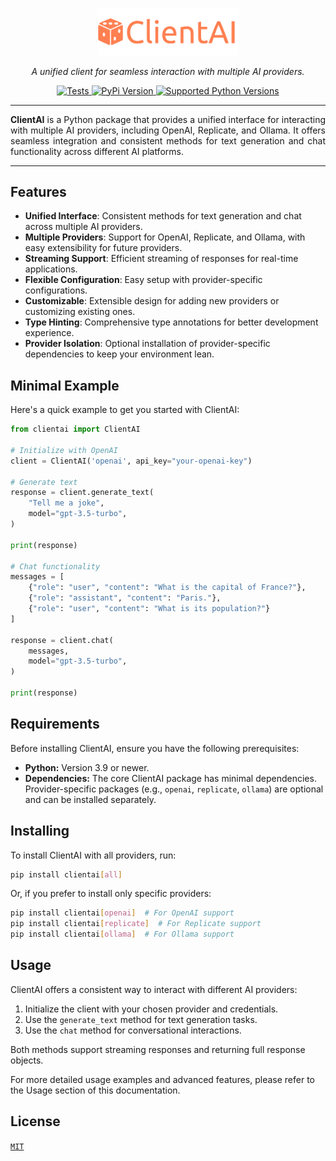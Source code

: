 <style>
    .md-typeset h1,
    .md-content__button {
        display: none;
    }
</style>

<p align="center">
  <a href="https://github.com/igorbenav/clientai">
    <img src="assets/ClientAI.png?raw=true" alt="ClientAI logo" width="45%" height="auto">
  </a>
</p>
<p align="center" markdown=1>
  <i>A unified client for seamless interaction with multiple AI providers.</i>
</p>
<p align="center" markdown=1>
<a href="https://github.com/igorbenav/clientai/actions/workflows/tests.yml">
  <img src="https://github.com/igorbenav/clientai/actions/workflows/tests.yml/badge.svg" alt="Tests"/>
</a>
<a href="https://pypi.org/project/clientai/">
  <img src="https://img.shields.io/pypi/v/clientai?color=%2334D058&label=pypi%20package" alt="PyPi Version"/>
</a>
<a href="https://pypi.org/project/clientai/">
  <img src="https://img.shields.io/pypi/pyversions/clientai.svg?color=%2334D058" alt="Supported Python Versions"/>
</a>
</p>
<hr>
<p align="justify">
<b>ClientAI</b> is a Python package that provides a unified interface for interacting with multiple AI providers, including OpenAI, Replicate, and Ollama. It offers seamless integration and consistent methods for text generation and chat functionality across different AI platforms.
</p>
<hr>

## Features

- **Unified Interface**: Consistent methods for text generation and chat across multiple AI providers.
- **Multiple Providers**: Support for OpenAI, Replicate, and Ollama, with easy extensibility for future providers.
- **Streaming Support**: Efficient streaming of responses for real-time applications.
- **Flexible Configuration**: Easy setup with provider-specific configurations.
- **Customizable**: Extensible design for adding new providers or customizing existing ones.
- **Type Hinting**: Comprehensive type annotations for better development experience.
- **Provider Isolation**: Optional installation of provider-specific dependencies to keep your environment lean.

## Minimal Example

Here's a quick example to get you started with ClientAI:

```python
from clientai import ClientAI

# Initialize with OpenAI
client = ClientAI('openai', api_key="your-openai-key")

# Generate text
response = client.generate_text(
    "Tell me a joke",
    model="gpt-3.5-turbo",
)

print(response)

# Chat functionality
messages = [
    {"role": "user", "content": "What is the capital of France?"},
    {"role": "assistant", "content": "Paris."},
    {"role": "user", "content": "What is its population?"}
]

response = client.chat(
    messages,
    model="gpt-3.5-turbo",
)

print(response)
```

## Requirements

Before installing ClientAI, ensure you have the following prerequisites:

* **Python:** Version 3.9 or newer.
* **Dependencies:** The core ClientAI package has minimal dependencies. Provider-specific packages (e.g., `openai`, `replicate`, `ollama`) are optional and can be installed separately.

## Installing

To install ClientAI with all providers, run:

```sh
pip install clientai[all]
```

Or, if you prefer to install only specific providers:

```sh
pip install clientai[openai]  # For OpenAI support
pip install clientai[replicate]  # For Replicate support
pip install clientai[ollama]  # For Ollama support
```

## Usage

ClientAI offers a consistent way to interact with different AI providers:

1. Initialize the client with your chosen provider and credentials.
2. Use the `generate_text` method for text generation tasks.
3. Use the `chat` method for conversational interactions.

Both methods support streaming responses and returning full response objects.

For more detailed usage examples and advanced features, please refer to the Usage section of this documentation.

## License

[`MIT`](community/LICENSE.md)